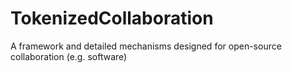 # TokenizedCollaboration
A framework and detailed mechanisms designed for open-source collaboration (e.g. software)
